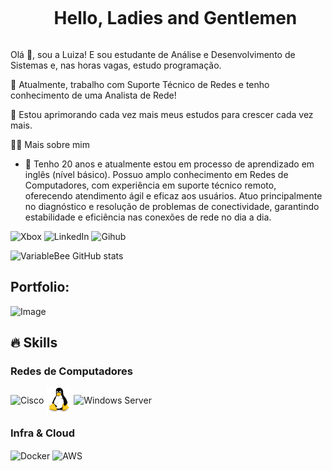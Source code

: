 <!--título-->
<div id="user-content-toc">
  <ul align="center">
    <summary><h1 style="display: inline-block">Hello, Ladies and Gentlemen</h1></summary>
</div>

<!-- Presentation -->
<p>
 Olá 👋, sou a Luiza! E sou estudante de Análise e Desenvolvimento de Sistemas e, nas horas vagas, estudo programação.

🌱 Atualmente, trabalho com Suporte Técnico de Redes e tenho conhecimento de uma Analista de Rede!

🔭 Estou aprimorando cada vez mais meus estudos para crescer cada vez mais.


</p>

<!-- Dropdown -->

  <summary>👨‍💻 Mais sobre mim</summary>

  - 💬 Tenho 20 anos e atualmente estou em processo de aprendizado em inglês (nível básico). Possuo amplo conhecimento em Redes de Computadores, com experiência em suporte técnico remoto, oferecendo atendimento ágil e eficaz aos usuários. Atuo principalmente no diagnóstico e resolução de problemas de conectividade, garantindo estabilidade e eficiência nas conexões de rede no dia a dia.


<!-- Links -->
![Xbox](https://img.shields.io/badge/xbox-%23107C10.svg?style=for-the-badge&logo=xbox&logoColor=white)
![LinkedIn](https://img.shields.io/badge/git-%23F05033.svg?style=for-the-badge&logo=git&logoColor=white)
![Gihub](https://img.shields.io/badge/github-%23121011.svg?style=for-the-badge&logo=github&logoColor=white)

<!-- GithubStats -->
![VariableBee GitHub stats](https://github-readme-stats.vercel.app/api?username=variablebee&show_icons=true&theme=gotham)

<!-- Portfolio -->
## Portfolio:

<!-- GIF -->
  ![Image](https://github.com/user-attachments/assets/8b3808a9-0bef-4df9-b907-e0a54093c496)

## 🔥 Skills
<!-- Redes de Computadores -->
<div style="flex-basis: 48%;">
  <h3>Redes de Computadores</h3>
  <img align="center" alt="Cisco" height="40" width="40" src="https://upload.wikimedia.org/wikipedia/commons/6/64/Cisco_logo.svg">
  <img align="center" alt="Linux" height="40" width="40" src="https://raw.githubusercontent.com/devicons/devicon/master/icons/linux/linux-original.svg">
  <img align="center" alt="Windows Server" height="40" width="40" src="https://cdn.jsdelivr.net/gh/devicons/devicon/icons/windows11/windows11-original.svg">
</div>

<!-- Infra & Cloud -->
<div style="flex-basis: 48%;">
  <h3>Infra & Cloud</h3>
  <img align="center" alt="Docker" height="40" width="40" src="https://cdn.jsdelivr.net/gh/devicons/devicon/icons/docker/docker-original.svg">
  <img align="center" alt="AWS" height="40" width="40" src="https://cdn.iconscout.com/icon/free/png-512/aws-1869025-1583149.png">
</div>

